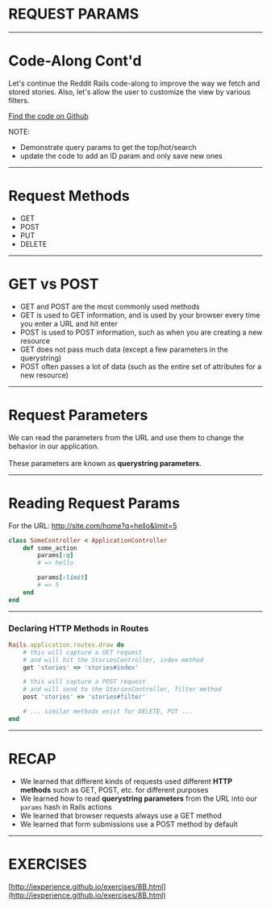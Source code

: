 # REQUEST PARAMS

---
# Code-Along Cont'd

Let's continue the Reddit Rails code-along to improve the way we fetch and stored stories. Also, let's allow the user to customize the view by various filters.

[Find the code on Github](https://github.com/iExperience/reddit_rails/tree/43623ccd642ebd8d687c80f107603602bc2b3198)

NOTE:
- Demonstrate query params to get the top/hot/search
- update the code to add an ID param and only save new ones

---
# Request Methods

* GET
* POST
* PUT
* DELETE

---
# GET vs POST

* GET and POST are the most commonly used methods
* GET is used to GET information, and is used by your browser every time you enter a URL and hit enter
* POST is used to POST information, such as when you are creating a new resource
* GET does not pass much data (except a few parameters in the querystring)
* POST often passes a lot of data (such as the entire set of attributes for a new resource)

---

# Request Parameters

We can read the parameters from the URL and use them to change the behavior in our application.
<br/><br/>
These parameters are known as __querystring parameters__.

---
# Reading Request Params

For the URL: http://site.com/home?q=hello&limit=5

```ruby
class SomeController < ApplicationController
	def some_action
		params[:q]
		# => hello

		params[:limit]
		# => 5
	end
end
```

---
### Declaring HTTP Methods in Routes

```ruby
Rails.application.routes.draw do
	# this will capture a GET request 
	# and will hit the StoriesController, index method
	get 'stories' => 'stories#index'

	# this will capture a POST request
	# and will send to the StoriesController, filter method
	post 'stories' => 'stories#filter'

	# ... similar methods exist for DELETE, PUT ...
end
```

---
# RECAP

* We learned that different kinds of requests used different __HTTP methods__ such as GET, POST, etc. for different purposes
* We learned how to read __querystring parameters__ from the URL into our ```params``` hash in Rails actions
* We learned that browser requests always use a GET method
* We learned that form submissions use a POST method by default

---
# EXERCISES

[http://iexperience.github.io/exercises/8B.html](http://iexperience.github.io/exercises/8B.html)
